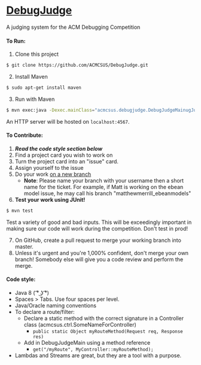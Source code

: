 [DebugJudge](https://github.com/ACMCSUS/DebugJudge)
==========

A judging system for the ACM Debugging Competition

#### To Run:

1. Clone this project
```bash
$ git clone https://github.com/ACMCSUS/DebugJudge.git
```

2. Install Maven
```bash
$ sudo apt-get install maven
```

3. Run with Maven
```bash
$ mvn exec:java -Dexec.mainClass="acmcsus.debugjudge.DebugJudgeMainugJudgeMain"
```

An HTTP server will be hosted on ```localhost:4567```.

#### To Contribute:

1. _**Read the code style section below**_
2. Find a project card you wish to work on
3. Turn the project card into an "issue" card.
4. Assign yourself to the issue
5. Do your work [on a new branch](https://www.digitalocean.com/community/tutorials/how-to-use-git-branches)
    - **Note**: Please name your branch with your username then a short name for the ticket.
    For example, if Matt is working on the ebean model issue, he may call his branch "matthewmerrill_ebeanmodels"
6. **Test your work using JUnit!**
```bash
$ mvn test
```
Test a variety of good and bad inputs.
This will be exceedingly important in making sure our code will work during the competition.
Don't test in prod!

7. On GitHub, create a pull request to merge your working branch into master.
8. Unless it's urgent and you're 1,000% confident, don't merge your own branch!
Somebody else will give you a code review and perform the merge.

#### Code style:

 - Java 8 ( ͡° ͜ʖ ͡°)
 - Spaces > Tabs. Use four spaces per level.
 - Java/Oracle naming conventions
 - To declare a route/filter:
    - Declare a static method with the correct signature in a Controller class (acmcsus.ctrl.SomeNameForController)
        - ```public static Object myRouteMethod(Request req, Response res)```
    - Add in DebugJudgeMain using a method reference
        - ```get("/myRoute", MyController::myRouteMethod);```
 - Lambdas and Streams are great, but they are a tool with a purpose.